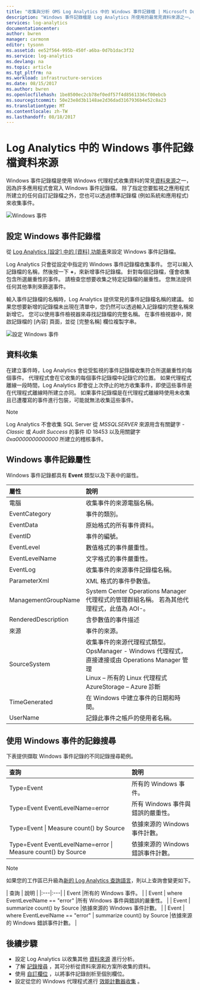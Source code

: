 ```yaml
---
title: "收集與分析 OMS Log Analytics 中的 Windows 事件記錄檔 | Microsoft Docs"
description: "Windows 事件記錄檔是 Log Analytics 所使用的最常見資料來源之一。  本文說明如何設定收集 Windows 事件記錄檔，以及它們在 OMS 儲存機制中建立的記錄詳細資料。"
services: log-analytics
documentationcenter: 
author: bwren
manager: carmonm
editor: tysonn
ms.assetid: ee52f564-995b-450f-a6ba-0d7b1dac3f32
ms.service: log-analytics
ms.devlang: na
ms.topic: article
ms.tgt_pltfrm: na
ms.workload: infrastructure-services
ms.date: 08/15/2017
ms.author: bwren
ms.openlocfilehash: 1be8500ec2cb78ef0edf57f4d8561336cf00ebcb
ms.sourcegitcommit: 50e23e8d3b1148ae2d36dad3167936b4e52c8a23
ms.translationtype: MT
ms.contentlocale: zh-TW
ms.lasthandoff: 08/18/2017
---
```

# <a name="windows-event-log-data-sources-in-log-analytics"></a>Log Analytics 中的 Windows 事件記錄檔資料來源
Windows 事件記錄檔是使用 Windows 代理程式收集資料的常見[資料來源](log-analytics-data-sources.md)之一，因為許多應用程式會寫入 Windows 事件記錄檔。  除了指定您要監視之應用程式所建立的任何自訂記錄檔之外，您也可以透過標準記錄檔 (例如系統和應用程式) 來收集事件。

![Windows 事件](media/log-analytics-data-sources-windows-events/overview.png)     

## <a name="configuring-windows-event-logs"></a>設定 Windows 事件記錄檔
從 [Log Analytics [設定] 中的 [資料] 功能表](log-analytics-data-sources.md#configuring-data-sources)來設定 Windows 事件記錄檔。

Log Analytics 只會從設定中指定的 Windows 事件記錄檔收集事件。  您可以輸入記錄檔的名稱，然後按一下 **+**，來新增事件記錄檔。  針對每個記錄檔，僅會收集包含所選嚴重性的事件。  請檢查您想要收集之特定記錄檔的嚴重性。  您無法提供任何其他準則來篩選事件。

輸入事件記錄檔的名稱時，Log Analytics 提供常見的事件記錄檔名稱的建議。 如果您想要新增的記錄檔未出現在清單中，您仍然可以透過輸入記錄檔的完整名稱來新增它。 您可以使用事件檢視器來尋找記錄檔的完整名稱。 在事件檢視器中，開啟記錄檔的 [內容] 頁面，並從 [完整名稱] 欄位複製字串。

![設定 Windows 事件](media/log-analytics-data-sources-windows-events/configure.png)

## <a name="data-collection"></a>資料收集
在建立事件時，Log Analytics 會從受監視的事件記錄檔收集符合所選嚴重性的每個事件。  代理程式會在它收集的每個事件記錄檔中記錄它的位置。  如果代理程式離線一段時間，Log Analytics 即會從上次停止的地方收集事件，即使這些事件是在代理程式離線時所建立亦同。  如果事件記錄檔是在代理程式離線時使用未收集且已遭覆寫的事件進行包裝，可能就無法收集這些事件。

>[!NOTE]
>Log Analytics 不會收集 SQL Server 從 *MSSQLSERVER* 來源用含有關鍵字 - *Classic* 或 *Audit Success* 的事件 ID 18453 以及用關鍵字 *0xa0000000000000* 所建立的稽核事件。
>

## <a name="windows-event-records-properties"></a>Windows 事件記錄屬性
Windows 事件記錄都具有 **Event** 類型以及下表中的屬性。

| 屬性 | 說明 |
|:--- |:--- |
| 電腦 |收集事件的來源電腦名稱。 |
| EventCategory |事件的類別。 |
| EventData |原始格式的所有事件資料。 |
| EventID |事件的編號。 |
| EventLevel |數值格式的事件嚴重性。 |
| EventLevelName |文字格式的事件嚴重性。 |
| EventLog |收集事件的來源事件記錄檔名稱。 |
| ParameterXml |XML 格式的事件參數值。 |
| ManagementGroupName |System Center Operations Manager 代理程式的管理群組名稱。  若為其他代理程式，此值為 AOI-<workspace ID>。 |
| RenderedDescription |含參數值的事件描述 |
| 來源 |事件的來源。 |
| SourceSystem |收集事件的來源代理程式類型。 <br> OpsManager - Windows 代理程式，直接連接或由 Operations Manager 管理 <br> Linux – 所有的 Linux 代理程式  <br> AzureStorage – Azure 診斷 |
| TimeGenerated |在 Windows 中建立事件的日期和時間。 |
| UserName |記錄此事件之帳戶的使用者名稱。 |

## <a name="log-searches-with-windows-events"></a>使用 Windows 事件的記錄搜尋
下表提供擷取 Windows 事件記錄的不同記錄搜尋範例。

| 查詢 | 說明 |
|:--- |:--- |
| Type=Event |所有的 Windows 事件。 |
| Type=Event EventLevelName=error |所有 Windows 事件與錯誤的嚴重性。 |
| Type=Event &#124; Measure count() by Source |依據來源的 Windows 事件計數。 |
| Type=Event EventLevelName=error &#124; Measure count() by Source |依據來源的 Windows 錯誤事件計數。 |


>[!NOTE]
> 如果您的工作區已升級為[新的 Log Analytics 查詢語言](log-analytics-log-search-upgrade.md)，則以上查詢會變更如下。
>
>| 查詢 | 說明 |
|:---|:---|
| Event |所有的 Windows 事件。 |
| Event &#124; where EventLevelName == "error" |所有 Windows 事件與錯誤的嚴重性。 |
| Event &#124; summarize count() by Source |依據來源的 Windows 事件計數。 |
| Event &#124; where EventLevelName == "error" &#124; summarize count() by Source |依據來源的 Windows 錯誤事件計數。 |


## <a name="next-steps"></a>後續步驟
* 設定 Log Analytics 以收集其他 [資料來源](log-analytics-data-sources.md) 進行分析。
* 了解 [記錄搜尋](log-analytics-log-searches.md) ，其可分析從資料來源和方案所收集的資料。  
* 使用 [自訂欄位](log-analytics-custom-fields.md) ，以將事件記錄剖析至個別欄位。
* 設定從您的 Windows 代理程式進行 [效能計數器收集](log-analytics-data-sources-performance-counters.md) 。
